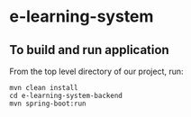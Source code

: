 # e-learning-system

## To build and run application
From the top level directory of our project, run: 
```
mvn clean install
cd e-learning-system-backend
mvn spring-boot:run
```
